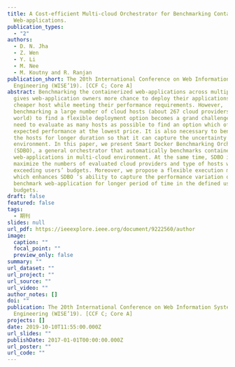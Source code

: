 ```yaml
---
title: A Cost-efficient Multi-cloud Orchestrator for Benchmarking Containerized
  Web-applications.
publication_types:
  - "2"
authors:
  - D. N. Jha
  - Z. Wen
  - Y. Li
  - M. Nee
  - M. Koutny and R. Ranjan
publication_short: The 20th International Conference on Web Information Systems
  Engineering (WISE’19). [CCF C; Core A]
abstract: Benchmarking the containerized web-applications across multiple cloud
  gives web-application owners more chance to deploy their applications on
  cheaper host while meeting their performance requirements. However,
  benchmarking a large number of cloud hosts (about 267 cloud providers in the
  world) to find a flexible deployment option becomes a grand challenge. Users
  need to evaluate as many hosts as possible to find an option which offers
  expected performance at the lowest price. It is also necessary to benchmark
  the hosts for longer duration so that it can capture the uncertainty of cloud
  environment. In this paper, we present Smart Docker Benchmarking Orchestrator
  (SDBO), a general orchestrator that automatically benchmarks containerized
  web-applications in multi-cloud environment. At the same time, SDBO is able to
  maximize the numbers of evaluated cloud providers and type of hosts without
  exceeding users’ budgets. Moreover, we propose a flexible execution module
  which enhances SDBO ’s ability to capture the performance variation of
  benchmark web-application for longer period of time in the defined users’
  budgets.
draft: false
featured: false
tags:
  - 期刊
slides: null
url_pdf: https://ieeexplore.ieee.org/document/9222560/author
image:
  caption: ""
  focal_point: ""
  preview_only: false
summary: ""
url_dataset: ""
url_project: ""
url_source: ""
url_video: ""
author_notes: []
doi: ""
publication: The 20th International Conference on Web Information Systems
  Engineering (WISE’19). [CCF C; Core A]
projects: []
date: 2019-10-10T11:55:00.000Z
url_slides: ""
publishDate: 2017-01-01T00:00:00.000Z
url_poster: ""
url_code: ""
---
```

